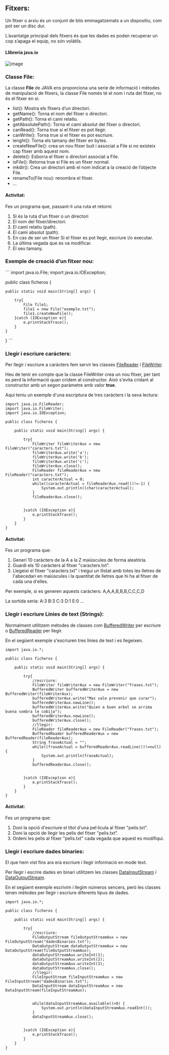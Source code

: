 ## Fitxers:

Un fitxer o arxiu és un conjunt de bits emmagatzemats a un dispositiu, com pot ser un disc dur.

L’avantatge principal dels fitxers és que les dades es poden recuperar un cop s’apaga el equip, no són volàtils.

#### Llibreria java.io

![image](https://user-images.githubusercontent.com/110727546/201608056-7ce264dc-9e8b-4c84-bbf8-d904603c9818.png)

### Classe File:

La classe **File** de JAVA ens proporciona una serie de informació i mètodes de manipulació de fitxers, la classe File només té el nom i ruta del fitxer, no és el fitxer en si:

- list(): Mostra els fitxers d’un directori.
- getName(): Torna el nom del fitxer o directori.
- getPath(): Torna el cami relatiu.
- getAbsolutePath(): Torna el camí absolut del fitxer o directori.
- canRead(): Torna true si el fitxer es pot llegir.
- canWrite(): Torna true si el fitxer es pot escriure.
- lenght(): Torna els tamany del fitxer en bytes.
- createNewFile(): crea un nou fitxer buit i associat a File si no existeix cap fitxer amb aquest nom.
- delete(): Esborra el fitxer o directori associat a File.
- isFile(): Retorna true si File es un fitxer normal.
- mkdir(): Crea un directori amb el nom indicat a la creació de l’objecte File.
- renameTo(File nou): renombra el fitxer.
- ...

#### Activitat:

Fes un programa que, passant-li una ruta et retorni:

1. Si és la ruta d'un fitxer o un directori
2. El nom del fitxer/directori.
3. El camí relatiu (path).
4. El camí absolut (path).
5. En cas de ser un fitxer Si el fitxer es pot llegir, escriure i/o executar.
6. La última vegada que es va modificar.
7. El seu tamany.

### Exemple de creació d’un fitxer nou:

´´´
import java.io.File;
import java.io.IOException;

public class ficheros {

    public static void main(String[] args) {

        try{
            File file1;
            file1 = new File("exemple.txt");
            file1.createNewFile();
        }catch (IOException e){
            e.printStackTrace();
        }
    }
}
´´´

### Llegir i escriure carácters:

Per llegir i escriure a carácters fem servir les classes [FileReader](https://docs.oracle.com/javase/7/docs/api/java/io/FileReader.html) i [FileWriter](https://docs.oracle.com/javase/7/docs/api/java/io/FileWriter.html).

Heu de tenir en compte que la classe FileWriter crea un nou fitxer, per tant es perd la informació quan cridem al constructor. Això s'evita cridant al constructor amb un segon paràmetre amb valor **true**.

Aquí teniu un exemple d'una escriptura de tres carácters i la seva lectura:

```
import java.io.FileReader;
import java.io.FileWriter;
import java.io.IOException;

public class ficheros {

    public static void main(String[] args) {

        try{
            FileWriter fileWriterAux = new FileWriter("caracters.txt");
            fileWriterAux.write('a');
            fileWriterAux.write('b');
            fileWriterAux.write('c');
            fileWriterAux.close();
            FileReader fileReaderAux = new FileReader("caracters.txt");
            int caracterActual = 0;
            while((caracterActual = fileReaderAux.read())!=-1) {
                System.out.println((char)caracterActual);
            }
            fileReaderAux.close();


        }catch (IOException e){
            e.printStackTrace();
        }
    }
}
```

#### Activitat:

Fes un programa que:

1. Generi 10 caràcters de la A a la Z maiúscules de forma aleatòria.
2. Guardi els 10 caràcters al fitxer "caracters.txt".
3. Llegeixi el fitxer "caracters.txt" i tregui un llistat amb totes les lletres de l'abecedari en maiúscules i la quantitat de lletres que hi ha al fitxer de cada una d'elles.

Per exemple, si es generen aquests caràcters: A,A,A,B,B,B,C,C,C,D

La sortida seria: 
A:3
B:3
C:3
D:1
E:0
...


### Llegir i escriure Línies de text (Strings):

Normalment utilitzem métodes de classes com [BufferedWriter](https://docs.oracle.com/javase/7/docs/api/java/io/BufferedWriter.html) per escriure o [BufferedReader](https://docs.oracle.com/javase/7/docs/api/java/io/BufferedReader.html) per llegir.

En el següent exemple s'escriuren tres línies de text i es llegeixen.
```
import java.io.*;

public class ficheros {

    public static void main(String[] args) {

        try{
            //escriure:
            FileWriter fileWriterAux = new FileWriter("frases.txt");
            BufferedWriter bufferedWriterAux = new BufferedWriter(fileWriterAux);
            bufferedWriterAux.write("Mas vale prevenir que curar");
            bufferedWriterAux.newLine();
            bufferedWriterAux.write("Quien a buen arbol se arrima buena sombra le cobija");
            bufferedWriterAux.newLine();
            bufferedWriterAux.close();
            //llegir:
            FileReader fileReaderAux = new FileReader("frases.txt");
            BufferedReader bufferedReaderAux = new BufferedReader(fileReaderAux);
            String fraseActual = "";
            while((fraseActual = bufferedReaderAux.readLine())!=null) {
                System.out.println(fraseActual);
            }
            bufferedReaderAux.close();


        }catch (IOException e){
            e.printStackTrace();
        }
    }
}
```

#### Activitat:

Fes un programa que:

1. Doni la opció d'escriure el títol d'una pel·licula al fitxer "pelis.txt".
2. Doni la opció de llegir les pelis del fitxer "pelis.txt".
3. Ordeni les pelis al fitxer "pelis.txt" cada vegada que aquest es modifiqui.


### Llegir i escriure dades binaries:

El que hem vist fins ara era escriure i llegir informació en mode text.

Per llegir i escrire dades en binari utilitzem les classes [DataInputStream](https://docs.oracle.com/javase/7/docs/api/java/io/DataInputStream.html) i  [DataOutputStream](https://docs.oracle.com/javase/7/docs/api/java/io/DataOutputStream.html).

En el següent exemple escrivim i llegim números sencers, però les classes tenen mètodes per llegir i escriure diferents tipus de dades.

```
import java.io.*;

public class ficheros {

    public static void main(String[] args) {

        try{
            //escriure:
            FileOutputStream fileOutputStreamAux = new FileOutputStream("dadesBinaries.txt");
            DataOutputStream dataOutputStreamAux = new DataOutputStream(fileOutputStreamAux);
            dataOutputStreamAux.writeInt(1);
            dataOutputStreamAux.writeInt(2);
            dataOutputStreamAux.writeInt(3);
            dataOutputStreamAux.close();
            //llegir:
            FileInputStream fileInputStreamAux = new FileInputStream("dadesBinaries.txt");
            DataInputStream dataInputStreamAux = new DataInputStream(fileInputStreamAux);


            while(dataInputStreamAux.available()>0) {
                System.out.println(dataInputStreamAux.readInt());
            }
            dataInputStreamAux.close();


        }catch (IOException e){
            e.printStackTrace();
        }
    }
}
```
